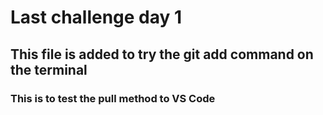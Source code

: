 # Last challenge day 1
## This file is added to try the git add command on the terminal

### This is to test the pull method to VS Code
